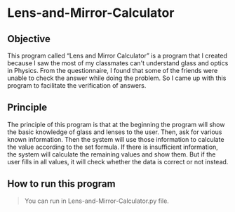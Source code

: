 # Lens-and-Mirror-Calculator

## Objective
This program called “Lens and Mirror Calculator” is a program that I created because 
I saw the most of my classmates can't understand glass and optics in Physics. 
From the questionnaire, I found that some of the friends were unable to check the answer while doing the problem. 
So I came up with this program to facilitate the verification of answers.

## Principle
The principle of this program is that at the beginning the program will show the basic knowledge of glass and lenses to the user. Then, ask for various known information. Then the system will use those information to calculate the value according to the set formula. If there is insufficient information, the system will calculate the remaining values and show them. But if the user fills in all values, it will check whether the data is correct or not instead.

## How to run this program

> You can run in Lens-and-Mirror-Calculator.py file.

